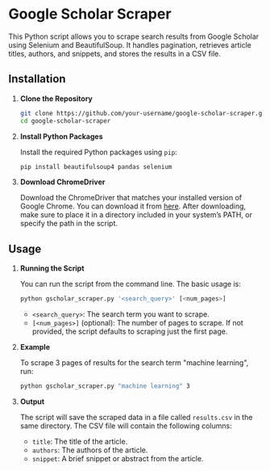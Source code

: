 # Google Scholar Scraper

This Python script allows you to scrape search results from Google Scholar using Selenium and BeautifulSoup. It handles pagination, retrieves article titles, authors, and snippets, and stores the results in a CSV file.

## Installation

1. **Clone the Repository**

   ```bash
   git clone https://github.com/your-username/google-scholar-scraper.git
   cd google-scholar-scraper
   ```

2. **Install Python Packages**

   Install the required Python packages using `pip`:

   ```bash
   pip install beautifulsoup4 pandas selenium
   ```

3. **Download ChromeDriver**

   Download the ChromeDriver that matches your installed version of Google Chrome. You can download it from [here](https://sites.google.com/chromium.org/driver/). After downloading, make sure to place it in a directory included in your system’s PATH, or specify the path in the script.

## Usage

1. **Running the Script**

   You can run the script from the command line. The basic usage is:

   ```bash
   python gscholar_scraper.py '<search_query>' [<num_pages>]
   ```

   - `<search_query>`: The search term you want to scrape.
   - `[<num_pages>]` (optional): The number of pages to scrape. If not provided, the script defaults to scraping just the first page.

2. **Example**

   To scrape 3 pages of results for the search term "machine learning", run:

   ```bash
   python gscholar_scraper.py "machine learning" 3
   ```

3. **Output**

   The script will save the scraped data in a file called `results.csv` in the same directory. The CSV file will contain the following columns:
   - `title`: The title of the article.
   - `authors`: The authors of the article.
   - `snippet`: A brief snippet or abstract from the article.
